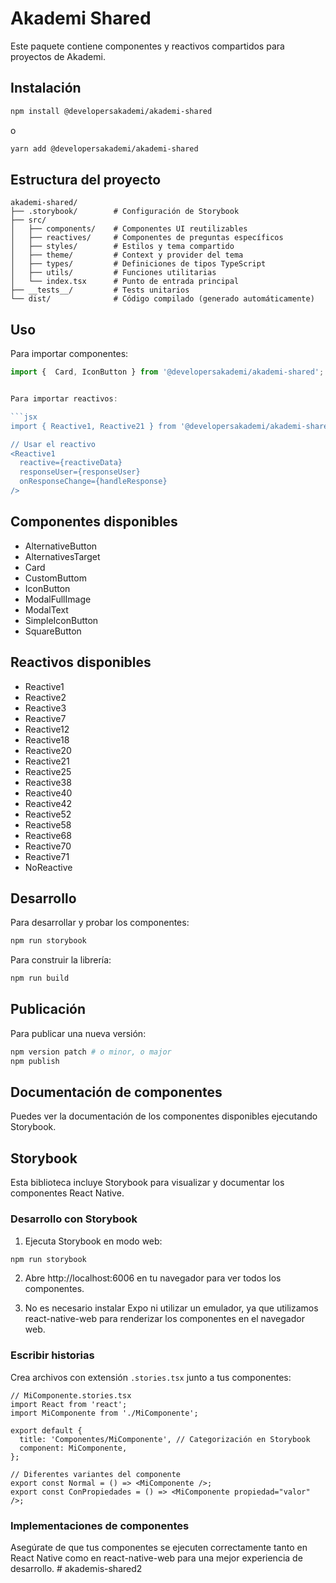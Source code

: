 # Akademi Shared

Este paquete contiene componentes y reactivos compartidos para proyectos de Akademi.

## Instalación

```bash
npm install @developersakademi/akademi-shared
```

o

```bash
yarn add @developersakademi/akademi-shared
```

## Estructura del proyecto

```
akademi-shared/
├── .storybook/        # Configuración de Storybook
├── src/
│   ├── components/    # Componentes UI reutilizables
│   ├── reactives/     # Componentes de preguntas específicos
│   ├── styles/        # Estilos y tema compartido
│   ├── theme/         # Context y provider del tema
│   ├── types/         # Definiciones de tipos TypeScript
│   ├── utils/         # Funciones utilitarias
│   └── index.tsx      # Punto de entrada principal
├── __tests__/         # Tests unitarios
└── dist/              # Código compilado (generado automáticamente)
```

## Uso

Para importar componentes:

```jsx
import {  Card, IconButton } from '@developersakademi/akademi-shared';


Para importar reactivos:

```jsx
import { Reactive1, Reactive21 } from '@developersakademi/akademi-shared';

// Usar el reactivo
<Reactive1 
  reactive={reactiveData}
  responseUser={responseUser}
  onResponseChange={handleResponse}
/>
```

## Componentes disponibles

- AlternativeButton
- AlternativesTarget
- Card
- CustomButtom
- IconButton
- ModalFullImage
- ModalText
- SimpleIconButton
- SquareButton

## Reactivos disponibles

- Reactive1
- Reactive2
- Reactive3
- Reactive7
- Reactive12
- Reactive18
- Reactive20
- Reactive21
- Reactive25
- Reactive38
- Reactive40
- Reactive42
- Reactive52
- Reactive58
- Reactive68
- Reactive70
- Reactive71
- NoReactive

## Desarrollo

Para desarrollar y probar los componentes:

```bash
npm run storybook
```

Para construir la librería:

```bash
npm run build
```

## Publicación

Para publicar una nueva versión:

```bash
npm version patch # o minor, o major
npm publish
```

## Documentación de componentes

Puedes ver la documentación de los componentes disponibles ejecutando Storybook.

## Storybook

Esta biblioteca incluye Storybook para visualizar y documentar los componentes React Native.

### Desarrollo con Storybook

1. Ejecuta Storybook en modo web:
```bash
npm run storybook
```

2. Abre http://localhost:6006 en tu navegador para ver todos los componentes.

3. No es necesario instalar Expo ni utilizar un emulador, ya que utilizamos react-native-web para renderizar los componentes en el navegador web.

### Escribir historias

Crea archivos con extensión `.stories.tsx` junto a tus componentes:

```tsx
// MiComponente.stories.tsx
import React from 'react';
import MiComponente from './MiComponente';

export default {
  title: 'Componentes/MiComponente', // Categorización en Storybook
  component: MiComponente,
};

// Diferentes variantes del componente
export const Normal = () => <MiComponente />;
export const ConPropiedades = () => <MiComponente propiedad="valor" />;
```

### Implementaciones de componentes

Asegúrate de que tus componentes se ejecuten correctamente tanto en React Native como en react-native-web para una mejor experiencia de desarrollo. # akademis-shared2
